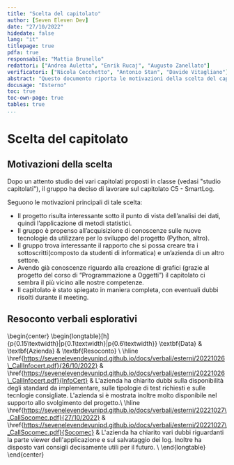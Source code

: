 ```yaml
---
title: "Scelta del capitolato"
author: [Seven Eleven Dev]
date: "27/10/2022"
hidedate: false
lang: "it"
titlepage: true
pdfa: true
responsabile: "Mattia Brunello"
redattori: ["Andrea Auletta", "Enrik Rucaj", "Augusto Zanellato"]
verificatori: ["Nicola Cecchetto", "Antonio Stan", "Davide Vitagliano"]
abstract: "Questo documento riporta le motivazioni della scelta del capitolato."
docusage: "Esterno"
toc: true
toc-own-page: true
tables: true
...
```


# Scelta del capitolato

## Motivazioni della scelta

Dopo un attento studio dei vari capitolati proposti in classe (vedasi "studio capitolati"), il gruppo ha deciso di lavorare sul capitolato C5 - SmartLog.

Seguono le motivazioni principali di tale scelta:

* Il progetto risulta interessante sotto il punto di vista dell’analisi dei dati, quindi l’applicazione di metodi statistici.
* Il gruppo è propenso all’acquisizione di conoscenze sulle nuove tecnologie da utilizzare per lo sviluppo del progetto (Python, altro).
* Il gruppo trova interessante il rapporto che si possa creare tra i sottoscritti(composto da studenti di informatica) e un’azienda di un altro settore.
* Avendo già conoscenze riguardo alla creazione di grafici (grazie al progetto del corso di “Programmazione a Oggetti”) il capitolato ci sembra il più vicino alle nostre competenze.
* Il capitolato è stato spiegato in maniera completa, con eventuali dubbi risolti durante il meeting.

## Resoconto verbali esplorativi
<!-- markdownlint-capture -->
<!-- markdownlint-disable -->
\begin{center}
    \begin{longtable}[h]{p{0.15\textwidth}|p{0.1\textwidth}|p{0.6\textwidth}}
        \textbf{Data} & \textbf{Azienda} & \textbf{Resoconto} \\
        \hline
        \href{https://sevenelevendevunipd.github.io/docs/verbali/esterni/20221026\_CallInfocert.pdf}{26/10/2022} & \href{https://sevenelevendevunipd.github.io/docs/verbali/esterni/20221026\_CallInfocert.pdf}{InfoCert} & L'azienda ha chiarito dubbi sulla disponibilità degli standard da implementare, sulle tipologie di test richiesti e sulle tecnlogie consigliate. L'azienda si è mostrata inoltre molto disponibile nel supporto allo svolgimento del progetto.\\
        \hline
        \href{https://sevenelevendevunipd.github.io/docs/verbali/esterni/20221027\_CallSocomec.pdf}{27/10/2022} & \href{https://sevenelevendevunipd.github.io/docs/verbali/esterni/20221027\_CallSocomec.pdf}{Socomec} & L'azienda ha chiarito vari dubbi riguardanti la parte viewer dell'applicazione e sul salvataggio dei log. Inoltre ha disposto vari consigli decisamente utili per il futuro. \\
    \end{longtable}
\end{center}
<!-- markdownlint-restore -->